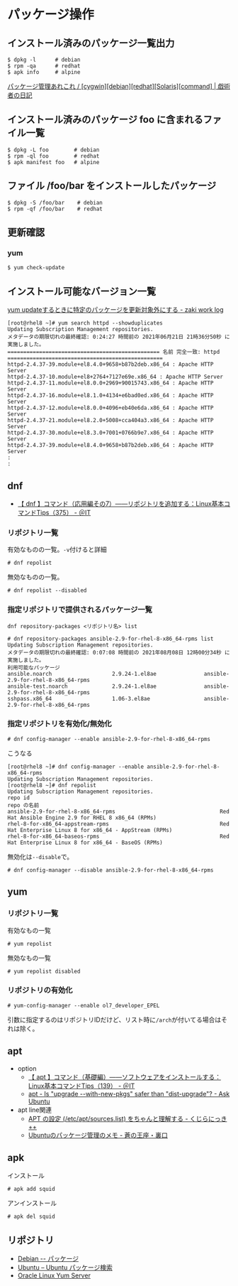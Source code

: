 # パッケージ操作

## インストール済みのパッケージ一覧出力

```console
$ dpkg -l      # debian
$ rpm -qa      # redhat
$ apk info     # alpine
```

[パッケージ管理あれこれ / [cygwin][debian][redhat][Solaris][command] | 戯術者の日記](http://www.jp-z.jp/changelog/2005-11-05-1.html)

## インストール済みのパッケージ foo に含まれるファイル一覧

```
$ dpkg -L foo        # debian
$ rpm -ql foo        # redhat
$ apk manifest foo   # alpine
```

## ファイル /foo/bar をインストールしたパッケージ

```console
$ dpkg -S /foo/bar    # debian
$ rpm -qf /foo/bar    # redhat
```

## 更新確認

### yum

```console
$ yum check-update 
```

## インストール可能なバージョン一覧

[yum updateするときに特定のパッケージを更新対象外にする - zaki work log](https://zaki-hmkc.hatenablog.com/entry/2020/03/15/075946)

```
[root@rhel8 ~]# yum search httpd --showduplicates 
Updating Subscription Management repositories.
メタデータの期限切れの最終確認: 0:24:27 時間前の 2021年06月21日 21時36分50秒 に実施しました。
================================================ 名前 完全一致: httpd =================================================
httpd-2.4.37-39.module+el8.4.0+9658+b87b2deb.x86_64 : Apache HTTP Server
httpd-2.4.37-10.module+el8+2764+7127e69e.x86_64 : Apache HTTP Server
httpd-2.4.37-11.module+el8.0.0+2969+90015743.x86_64 : Apache HTTP Server
httpd-2.4.37-16.module+el8.1.0+4134+e6bad0ed.x86_64 : Apache HTTP Server
httpd-2.4.37-12.module+el8.0.0+4096+eb40e6da.x86_64 : Apache HTTP Server
httpd-2.4.37-21.module+el8.2.0+5008+cca404a3.x86_64 : Apache HTTP Server
httpd-2.4.37-30.module+el8.3.0+7001+0766b9e7.x86_64 : Apache HTTP Server
httpd-2.4.37-39.module+el8.4.0+9658+b87b2deb.x86_64 : Apache HTTP Server
:
:
```

## dnf

- [【 dnf 】コマンド（応用編その7）――リポジトリを追加する：Linux基本コマンドTips（375） - ＠IT](https://www.atmarkit.co.jp/ait/articles/2001/31/news006.html)

### リポジトリ一覧

有効なものの一覧。`-v`付けると詳細

```
# dnf repolist
```

無効なものの一覧。

```
# dnf repolist --disabled
```

### 指定リポジトリで提供されるパッケージ一覧

`dnf repository-packages <リポジトリ名> list`

```
# dnf repository-packages ansible-2.9-for-rhel-8-x86_64-rpms list
Updating Subscription Management repositories.
メタデータの期限切れの最終確認: 0:07:08 時間前の 2021年08月08日 12時00分34秒 に実施しました。
利用可能なパッケージ
ansible.noarch                   2.9.24-1.el8ae               ansible-2.9-for-rhel-8-x86_64-rpms
ansible-test.noarch              2.9.24-1.el8ae               ansible-2.9-for-rhel-8-x86_64-rpms
sshpass.x86_64                   1.06-3.el8ae                 ansible-2.9-for-rhel-8-x86_64-rpms
```

### 指定リポジトリを有効化/無効化

```
# dnf config-manager --enable ansible-2.9-for-rhel-8-x86_64-rpms
```

こうなる

```
[root@rhel8 ~]# dnf config-manager --enable ansible-2.9-for-rhel-8-x86_64-rpms
Updating Subscription Management repositories.
[root@rhel8 ~]# dnf repolist
Updating Subscription Management repositories.
repo id                                                            repo の名前
ansible-2.9-for-rhel-8-x86_64-rpms                                 Red Hat Ansible Engine 2.9 for RHEL 8 x86_64 (RPMs)
rhel-8-for-x86_64-appstream-rpms                                   Red Hat Enterprise Linux 8 for x86_64 - AppStream (RPMs)
rhel-8-for-x86_64-baseos-rpms                                      Red Hat Enterprise Linux 8 for x86_64 - BaseOS (RPMs)
```

無効化は`--disable`で。

```
# dnf config-manager --disable ansible-2.9-for-rhel-8-x86_64-rpms
```

## yum

### リポジトリ一覧

有効なもの一覧

```console
# yum repolist
```

無効なもの一覧

```console
# yum repolist disabled
```

### リポジトリの有効化

```
# yum-config-manager --enable ol7_developer_EPEL
```

引数に指定するのはリポジトリIDだけど、リスト時に`/arch`が付いてる場合はそれは除く。

## apt

- option
    - [【 apt 】コマンド（基礎編）――ソフトウェアをインストールする：Linux基本コマンドTips（139） - ＠IT](https://atmarkit.itmedia.co.jp/ait/articles/1708/31/news017.html)
    - [apt - Is "upgrade --with-new-pkgs" safer than "dist-upgrade"? - Ask Ubuntu](https://askubuntu.com/questions/694403/is-upgrade-with-new-pkgs-safer-than-dist-upgrade)
- apt line関連
    - [APT の設定 (/etc/apt/sources.list) をちゃんと理解する - くじらにっき++](https://kujira16.hateblo.jp/entry/2019/10/14/190008)
    - [Ubuntuのパッケージ管理のメモ - 蒼の王座・裏口](https://sqlazure.jp/r/ubuntu/857/)


## apk

インストール

```
# apk add squid
```

アンインストール

```
# apk del squid
```

## リポジトリ

- [Debian -- パッケージ](https://www.debian.org/distrib/packages)
- [Ubuntu – Ubuntu パッケージ検索](https://packages.ubuntu.com/ja/)
- [Oracle Linux Yum Server](https://yum.oracle.com/)
